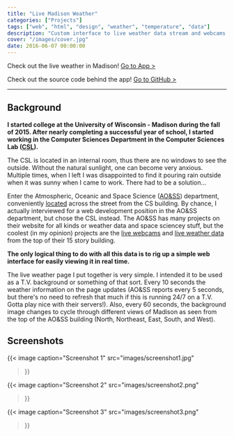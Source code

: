 ```yaml
---
title: "Live Madison Weather"
categories: ["Projects"]
tags: ["web", "html", "design", "weather", "temperature", "data"]
description: "Custom interface to live weather data stream and webcams from UW-Madison."
cover: "/images/cover.jpg"
date: 2016-06-07 00:00:00
---
```


Check out the live weather in Madison! [Go to App >](http://livemadisonweather.com/)

Check out the source code behind the app! [Go to GitHub >](https://github.com/nathanpetersenn/LiveMadisonWeather)

----------

## Background

**I started college at the University of Wisconsin - Madison during the fall of 2015. After nearly completing a successful year of school, I started working in the Computer Sciences Department in the Computer Sciences Lab ([CSL](https://csl.cs.wisc.edu/)).**

The CSL is located in an internal room, thus there are no windows to see the outside. Without the natural sunlight, one can become very anxious. Multiple times, when I left I was disappointed to find it pouring rain outside when it was sunny when I came to work. There had to be a solution...

Enter the Atmospheric, Oceanic and Space Science ([AO&SS](http://www.aos.wisc.edu/)) department, conveniently [located](http://map.wisc.edu/s/j1lqmmbk) across the street from the CS building. By chance, I actually interviewed for a web development position in the AO&SS department, but chose the CSL instead. The AO&SS has many projects on their website for all kinds or weather data and space sciencey stuff, but the coolest (in my opinion) projects are the [live webcams](http://metobs.ssec.wisc.edu/aoss/cameras/) and [live weather data](http://metobs.ssec.wisc.edu/download/index.php?site=rig) from the top of their 15 story building.

**The only logical thing to do with all this data is to rig up a simple web interface for easily viewing it in real time.**

The live weather page I put together is very simple. I intended it to be used as a T.V. background or something of that sort. Every 10 seconds the weather information on the page updates (AO&SS reports every 5 seconds, but there's no need to refresh that much if this is running 24/7 on a T.V. Gotta play nice with their servers!). Also, every 60 seconds, the background image changes to cycle through different views of Madison as seen from the top of the AO&SS building (North, Northeast, East, South, and West).

## Screenshots

{{< image 
    caption="Screenshot 1"
    src="images/screenshot1.jpg"
>}}

{{< image 
    caption="Screenshot 2"
    src="images/screenshot2.png"
>}}

{{< image 
    caption="Screenshot 3"
    src="images/screenshot3.png"
>}}
